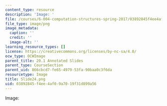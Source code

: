 ```yaml
---
content_type: resource
description: 'Image: '
file: /courses/6-004-computation-structures-spring-2017/03892845f4ee4af09a7019f31d899a56_Slide24.png
file_type: image/png
image_metadata:
  caption: ''
  credit: ''
  image-alt: ''
learning_resource_types: []
license: https://creativecommons.org/licenses/by-nc-sa/4.0/
ocw_type: OCWImage
parent_title: 20.1 Annotated Slides
parent_type: CourseSection
parent_uid: 866cbcd7-fe65-4979-53fa-90baa0c3f6da
resourcetype: Image
title: Slide24.png
uid: 03892845-f4ee-4af0-9a70-19f31d899a56
---
```

Image: 